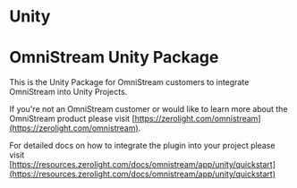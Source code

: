 # Unity
# OmniStream Unity Package

This is the Unity Package for OmniStream customers to integrate OmniStream into Unity Projects.

If you're not an OmniStream customer or would like to learn more about the OmniStream product please visit [https://zerolight.com/omnistream](https://zerolight.com/omnistream).

For detailed docs on how to integrate the plugin into your project please visit [https://resources.zerolight.com/docs/omnistream/app/unity/quickstart](https://resources.zerolight.com/docs/omnistream/app/unity/quickstart)